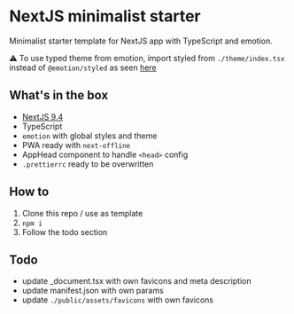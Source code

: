 # NextJS minimalist starter

Minimalist starter template for NextJS app with TypeScript and emotion.

⚠️ To use typed theme from emotion, import styled from `./theme/index.tsx` instead of `@emotion/styled` as seen [here](https://emotion.sh/docs/typescript#define-a-theme)

## What's in the box

- [NextJS 9.4](https://nextjs.org/blog/next-9-4)
- TypeScript
- `emotion` with global styles and theme
- PWA ready with `next-offline`
- AppHead component to handle `<head>` config
- `.prettierrc` ready to be overwritten

## How to

1. Clone this repo / use as template
2. `npm i`
3. Follow the todo section

## Todo

- update \_document.tsx with own favicons and meta description
- update manifest.json with own params
- update `./public/assets/favicons` with own favicons
